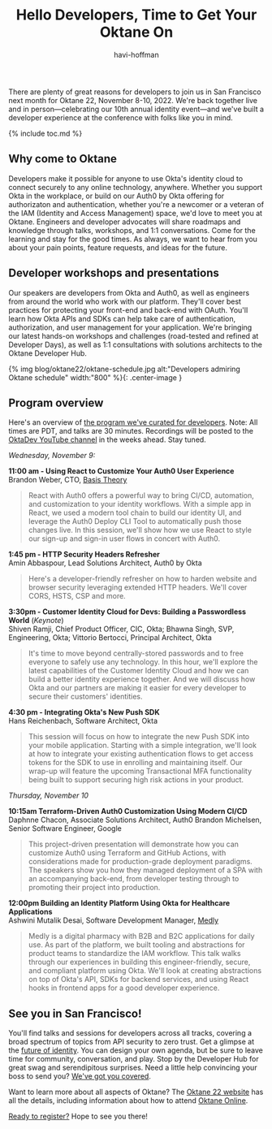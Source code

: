 ﻿---
layout: blog_post
title: "Hello Developers, Time to Get Your Oktane On"
author: havi-hoffman
by: advocate
communities: [security] 
description: "Oktane 2022 happens in San Francisco from November 8-10 and we'd love to meet you there at the Developer Hub. We've designed presentations and workshops with developers in mind." 
tags: [announcement, conference] 
tweets: 
- "In person or live online, Oktane 22 happens November 8-10 in San Francisco, and you're invited. 
🧿 Come for the content 🧿 Stay for the conversation 🧿 Leave with useful learnings! #Oktane22 "
image: blog/oktane22/oktane-online.jpg
type: awareness
---

There are plenty of great reasons for developers to join us in San Francisco next month for Oktane 22, November 8-10, 2022. We're back together live and in person—celebrating our 10th annual identity event—and we've built a developer experience at the conference with folks like you in mind. 

{% include toc.md %}

## Why come to Oktane 

Developers make it possible for anyone to use Okta's identity cloud to connect securely to any online technology, anywhere. Whether you support Okta in the workplace, or build on our Auth0 by Okta offering for authorizaton and authentication, whether you're a newcomer or a veteran of the IAM (Identity and Access Management) space, we'd love to meet you at Oktane. Engineers and developer advocates will share roadmaps and knowledge through talks, workshops, and 1:1 conversations. Come for the learning and stay for the good times. As always, we want to hear from you about your pain points, feature requests, and ideas for the future. 

## Developer workshops and presentations

Our speakers are developers from Okta and Auth0, as well as engineers from around the world who work with our platform. They'll cover best practices for protecting your front-end and back-end with OAuth. You'll learn how Okta APIs and SDKs can help take care of authentication, authorization, and user management for your application. We're bringing our latest hands-on workshops and challenges (road-tested and refined at Developer Days), as well as 1:1 consultations with solutions architects to the Oktane Developer Hub. 

{% img blog/oktane22/oktane-schedule.jpg alt:"Developers admiring Oktane schedule" width:"800" %}{: .center-image }

## Program overview 

Here's an overview of [the program we've curated for developers](https://www.okta.com/oktane22/agenda/?filters=developer). Note: All times are PDT, and talks are 30 minutes. Recordings will be posted to the [OktaDev YouTube channel](https://www.youtube.com/oktadev) in the weeks ahead. Stay tuned.  

*Wednesday, November 9:*

**11:00 am - Using React to Customize Your Auth0 User Experience**<br/>
Brandon Weber, CTO, [Basis Theory](https://basistheory.com/)

>React with Auth0 offers a powerful way to bring CI/CD, automation, and customization to your identity workflows. With a simple app in React, we used a modern tool chain to build our identity UI, and leverage the Auth0 Deploy CLI Tool to automatically push those changes live. In this session, we'll show how we use React to style our sign-up and sign-in user flows in concert with Auth0.


**1:45 pm - HTTP Security Headers Refresher**<br/>
Amin Abbaspour, Lead Solutions Architect, Auth0 by Okta

>Here's a developer-friendly refresher on how to harden website and browser security leveraging extended HTTP headers. We'll cover CORS, HSTS, CSP and more.


**3:30pm - Customer Identity Cloud for Devs: Building a Passwordless World** (*Keynote*)<br/>
Shiven Ramji, Chief Product Officer, CIC, Okta; Bhawna Singh, SVP, Engineering, Okta; Vittorio Bertocci, Principal Architect, Okta

>It's time to move beyond centrally-stored passwords and to free everyone to safely use any technology. In this hour, we'll explore the latest capabilities of the Customer Identity Cloud and how we can build a better identity experience together. And we will discuss how Okta and our partners are making it easier for every developer to secure their customers' identities. 


**4:30 pm - Integrating Okta's New Push SDK**<br/>
Hans Reichenbach, Software Architect, Okta

>This session will focus on how to integrate the new Push SDK into your mobile application. Starting with a simple integration, we'll look at how to integrate your existing authentication flows to get access tokens for the SDK to use in enrolling and maintaining itself. Our wrap-up will feature the upcoming Transactional MFA functionality being built to support securing high risk actions in your product.

*Thursday, November 10*

**10:15am Terraform-Driven Auth0 Customization Using Modern CI/CD**<br/>
Daphnne Chacon, Associate Solutions Architect, Auth0
Brandon Michelsen, Senior Software Engineer, Google

>This project-driven presentation will demonstrate how you can customize Auth0 using Terraform and GitHub Actions, with considerations made for production-grade deployment paradigms. The speakers show you how they managed deployment of a SPA with an accompanying back-end, from developer testing through to promoting their project into production.

**12:00pm Building an Identity Platform Using Okta for Healthcare Applications**<br/>
Ashwini Mutalik Desai, Software Development Manager, [Medly](https://medly.com/en-us)

>Medly is a digital pharmacy with B2B and B2C applications for daily use. As part of the platform, we built tooling and abstractions for product teams to standardize the IAM workflow. This talk walks through our experiences in building this engineer-friendly, secure, and compliant platform using Okta. We'll look at creating abstractions on top of Okta's API, SDKs for backend services, and using React hooks in frontend apps for a good developer experience. 

## See you in San Francisco! 

You'll find talks and sessions for developers across all tracks, covering a broad spectrum of topics from API security to zero trust. Get a glimpse at the [future of identity](https://www.okta.com/oktane22/agenda/?filters=future-of-identity). You can design your own agenda, but be sure to leave time for community, conversation, and play.  Stop by the Developer Hub for great swag and serendipitous surprises. Need a little help convincing your boss to send you? [We've got you covered](https://www.okta.com/sites/default/files/2022-09/Convince%20your%20boss_0.rtf). 

Want to learn more about all aspects of Oktane? The [Oktane 22 website](https://www.okta.com/oktane22/) has all the details, including information about how to attend [Oktane Online](https://www.okta.com/oktane22/online-register/). 

[Ready to register?](https://www.okta.com/oktane22/attendance-options/)  Hope to see you there!
